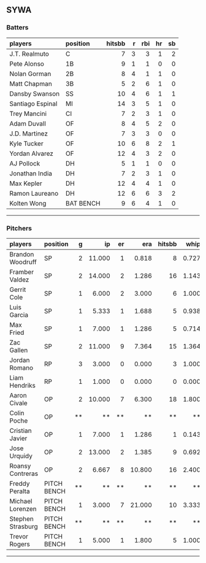 ## SYWA

### Batters

 |players          |position  | hitsbb|  r| rbi| hr| sb| 
|:----------------|:---------|------:|--:|---:|--:|--:| 
|J.T. Realmuto    |C         |      7|  3|   3|  1|  2| 
|Pete Alonso      |1B        |      9|  1|   1|  0|  0| 
|Nolan Gorman     |2B        |      8|  4|   1|  1|  0| 
|Matt Chapman     |3B        |      5|  2|   6|  1|  0| 
|Dansby Swanson   |SS        |     10|  4|   6|  1|  1| 
|Santiago Espinal |MI        |     14|  3|   5|  1|  0| 
|Trey Mancini     |CI        |      7|  2|   3|  1|  0| 
|Adam Duvall      |OF        |      8|  4|   5|  2|  0| 
|J.D. Martinez    |OF        |      7|  3|   3|  0|  0| 
|Kyle Tucker      |OF        |     10|  6|   8|  2|  1| 
|Yordan Alvarez   |OF        |     12|  4|   3|  2|  0| 
|AJ Pollock       |DH        |      5|  1|   1|  0|  0| 
|Jonathan India   |DH        |      7|  2|   3|  1|  0| 
|Max Kepler       |DH        |     12|  4|   4|  1|  0| 
|Ramon Laureano   |DH        |     12|  6|   6|  3|  2| 
|Kolten Wong      |BAT BENCH |      9|  6|   4|  1|  0| 

* * *

### Pitchers

 
|players           |position    |  g|     ip| er|    era| hitsbb|  whip| so|  w| sv| 
|:-----------------|:-----------|--:|------:|--:|------:|------:|-----:|--:|--:|--:| 
|Brandon Woodruff  |SP          |  2| 11.000|  1|  0.818|      8| 0.727| 18|  2|  0| 
|Framber Valdez    |SP          |  2| 14.000|  2|  1.286|     16| 1.143| 18|  1|  0| 
|Gerrit Cole       |SP          |  1|  6.000|  2|  3.000|      6| 1.000|  6|  1|  0| 
|Luis Garcia       |SP          |  1|  5.333|  1|  1.688|      5| 0.938|  6|  1|  0| 
|Max Fried         |SP          |  1|  7.000|  1|  1.286|      5| 0.714|  4|  1|  0| 
|Zac Gallen        |SP          |  2| 11.000|  9|  7.364|     15| 1.364|  6|  0|  0| 
|Jordan Romano     |RP          |  3|  3.000|  0|  0.000|      3| 1.000|  3|  1|  0| 
|Liam Hendriks     |RP          |  1|  1.000|  0|  0.000|      0| 0.000|  3|  0|  0| 
|Aaron Civale      |OP          |  2| 10.000|  7|  6.300|     18| 1.800|  8|  0|  0| 
|Colin Poche       |OP          | **|     **| **|     **|     **|    **| **| **| **| 
|Cristian Javier   |OP          |  1|  7.000|  1|  1.286|      1| 0.143| 14|  1|  0| 
|Jose Urquidy      |OP          |  2| 13.000|  2|  1.385|      9| 0.692| 11|  1|  0| 
|Roansy Contreras  |OP          |  2|  6.667|  8| 10.800|     16| 2.400|  5|  0|  0| 
|Freddy Peralta    |PITCH BENCH | **|     **| **|     **|     **|    **| **| **| **| 
|Michael Lorenzen  |PITCH BENCH |  1|  3.000|  7| 21.000|     10| 3.333|  3|  0|  0| 
|Stephen Strasburg |PITCH BENCH | **|     **| **|     **|     **|    **| **| **| **| 
|Trevor Rogers     |PITCH BENCH |  1|  5.000|  1|  1.800|      5| 1.000|  4|  1|  0| 


* * *


